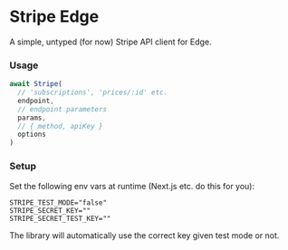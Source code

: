 # Stripe Edge

A simple, untyped (for now) Stripe API client for Edge.

### Usage

```ts
await Stripe(
  // 'subscriptions', 'prices/:id' etc.
  endpoint,
  // endpoint parameters
  params,
  // { method, apiKey }
  options
)
```

### Setup

Set the following env vars at runtime (Next.js etc. do this for you):

```
STRIPE_TEST_MODE="false"
STRIPE_SECRET_KEY=""
STRIPE_SECRET_TEST_KEY=""
```

The library will automatically use the correct key given test mode or not.